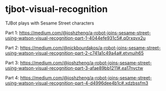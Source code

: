 # tjbot-visual-recognition
TJBot plays with Sesame Street characters

Part 1: https://medium.com/@joshzheng/a-robot-joins-sesame-street-using-watson-visual-recognition-part-1-4044efe931c5#.q0rxqvx2u

Part 2: https://medium.com/@nickbourdakos/a-robot-joins-sesame-street-using-watson-visual-recognition-part-2-c741a1c49a4a#.etvnuih65

Part 3: https://medium.com/@joshzheng/a-robot-joins-sesame-street-using-watson-visual-recognition-part-3-afae89bb1211#.ea17nyctw

Part 4: https://medium.com/@joshzheng/a-robot-joins-sesame-street-using-watson-visual-recognition-part-4-d4996dee4b1c#.xdzbssfm3
